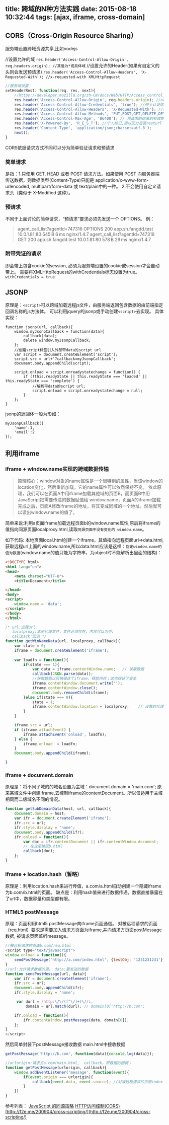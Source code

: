 title: 跨域的N种方法实践
date: 2015-08-18 10:32:44
tags: [ajax, iframe, cross-domain]
---

## CORS（Cross-Origin Resource Sharing） 
服务端设置跨域资源共享,比如nodejs

//设置允许的域
`res.header('Access-Control-Allow-Origin', req.headers.origin); //其值为*或具体域`
//设置允许的Header(如果有自定义的头则会发送预请求)
`res.header('Access-Control-Allow-Headers', 'X-Requested-With'); //x-requested-with XMLHttpRequest`

```javascript
//服务端设置
setHeaderRest: function(req, res, next){
    //https://developer.mozilla.org/zh-CN/docs/Web/HTTP/Access_control_CORS
    res.header('Access-Control-Allow-Origin', req.headers.origin); //origin参数指定一个允许向该服务器提交请求的URI.对于一个不带有credentials的请求,可以指定为'*',表示允许来自所有域的请求.
    res.header('Access-Control-Allow-Credentials', 'true'); //带上认证信息(如 cookie)
    res.header('Access-Control-Allow-Headers', 'X-Requested-With'); //x-requested-with XMLHttpRequest`, 表明是AJax异步
    res.header('Access-Control-Allow-Methods', 'PUT,POST,GET,DELETE,OPTIONS');
    res.header('Access-Control-Max-Age', '86400'); // 预请求的结果的有效期
    res.header('X-Powered-By', 'R_E_S_T'); //个人标记,用以区分是否resturl
    res.header('Content-Type', 'application/json;charset=utf-8');
    next();
}
```

<!-- more -->

CORS依据请求方式不同可以分为简单验证请求和预请求
### 简单请求
是指：1.只使用 GET, HEAD 或者 POST 请求方法。如果使用 POST 向服务器端传送数据，则数据类型(Content-Type)只能是 application/x-www-form-urlencoded, multipart/form-data 或 text/plain中的一种。
     2.不会使用自定义请求头（类似于 X-Modified 这种）。

### 预请求

不同于上面讨论的简单请求，“预请求”要求必须先发送一个 OPTIONS。
例：
> agent_call_list?agentId=747316  OPTIONS 200 app.sh.fangdd.test  10.0.1.81:80    545 B   6 ms        nginx/1.4.7 
> agent_call_list?agentId=747316  GET     200 app.sh.fangdd.test  10.0.1.81:80    578 B   29 ms       nginx/1.4.7 

### 附带凭证的请求
即会带上包含cookie的session, 必须为服务端设置的cookie或session才会自动带上。
需要将XMLHttpRequest的withCredentials标志设置为true。`withCredentials = true`

## JSONP
原理是：`<script>`可以跨域加载远程js文件，由服务端返回包含数据的由前端指定回调名称的js方法体。
可以利用jquery的jsonp或手动创建`<script>`去实现。
具体实现：
```
function jsonp(url, callback){
    window.myJsonpCallback = function(data){
        callback(data); 
        delete window.myJsonpCallback;
    };
    //创建script标签引入外部带data的script url
    var script = document.createElement('script');
    script.src = url+'?callback=myJsonpCallback';
    document.body.appendChild(script);
    
    script.onload = script.onreadystatechange = function() {
        if (!this.readyState || this.readyState === 'loaded' || this.readyState === 'complete') {
            //解析带data的script url;     
            script.onload = script.onreadystatechange = null;
        }
    };
}
```
jsonp的返回体一般为形如：
```javascdript
myJsonpCallback({
    'name':1,
    'email':2
});
```

## 利用iframe 
### iframe + window.name实现的跨域数据传输
>   原理核心：window对象的name属性是一个很特别的属性，当该window的location变化，然后重新加载，它的name属性可以依然保持不变。
    依此原理，我们可以在页面A中用iframe加载其他域的页面B，而页面B中用JavaScript把需要传递的数据赋值给 window.name，页面A的iframe加载完成之后，页面A修改iframe的地址，将其变成同域的一个地址，然后就可以读出window.name的值了。

简单来说:利用a页面iframe加载远程页面b的window.name属性,原后将iframe的值指向同源页面localproxy.html,读取`同源页面中没有变化的 window.name`。

如下代码: 
本地页面local.html创建一个iframe，其值指向远程页面url=>data.html,获取远程url上面的window.name,所以data.html应该是这样：`指定window.name的值为数据`(window.name的值只能为字符串，为object时不能解析出里面的结构)：
```html
<!DOCTYPE html>
<html lang="en">
<head>
    <meta charset="UTF-8">
    <title>Document</title>

</head>
<body>
<script>
    window.name = 'data';   
</script> 
</body>
</html>

```

```javascript
/* url:远程url,
   localproxy:本地代理文件，文件必须存在，内容可以为空;
   callback:回调 */
function getWinNameData(url, localproxy, callback){
    var state = 0;
    iframe = document.createElement('iframe');
    
    var loadfn = function(){
        if(state === 1){
            var data = iframe.contentWindow.name;   // 读取数据
            callback(JSON.parse(data));
            //获取数据以后销毁这个iframe，释放内存；这也保证了安全
            iframe.contentWindow.document.write('');
            iframe.contentWindow.close();
            document.body.removeChild(iframe);
        }else if(state === 0){
            state = 1;
            iframe.contentWindow.location = localproxy;    // 设置的代理文件
        }
    }

    iframe.src = url;
    if (iframe.attachEvent) {
        iframe.attachEvent('onload', loadfn);
    } else {
        iframe.onload  = loadfn;
    }
    document.body.appendChild(iframe);

}
```

### iframe + document.domain
原理是：将不同子域的的域名设置为主域：document.domain = 'main.com'; 原来某域文件中创建iframe,去控制iframe的contentDocument。所以仅适用于主域相同而二级域名不同的情况。
```javascript
function getSubDomainData(host, url, callback){
    document.domain = host;
    var ifr = document.createElement('iframe');
    ifr.src = url;
    ifr.style.display = 'none';
    document.body.appendChild(ifr);
    ifr.onload = function(){
        var doc = ifr.contentDocument || ifr.contentWindow.document;
        // 在这里操纵b.html
        callback(doc);
    };
}
```

### iframe + location.hash（暂略）
原理是：利用location.hash来进行传值，a.com/a.html自动创建一个隐藏iframe为b.com/b.html的页面。
缺点是：利用hash值来进行数据传递，数据直接暴露在了url中，数据容量和类型都有限。

### HTML5 postMessage
原理：页面利用html5 postMessage向iframe页面通信。
对被远程请求的页面（req.html）要求是需要加入请求方页面为iframe,并向请求方页面postMessage数据, 被请求页面监听message。
```javascript
//被远程请求的页面b.com/req.html
<script type="text/javascript">
window.onload = function(){
    sendPostMessage('http://a.com/index.html', {testObj: '1231231231'});
}
//url:允许请求数据的源， data:要发送的数据
function sendPostMessage(url, data){
    var ifr = document.createElement('iframe');
    ifr.src = url;
    document.body.appendChild(ifr);
    ifr.style.display = 'none';

     var durl = /http:\/\/([^\/]+)\//i,
         domain = url.match(durl); // domain[0]'http://b.com'; 

    ifr.onload = function(){
        ifr.contentWindow.postMessage(data, domain[0]);
    };  
}
</script>
```

然后简单封装下postMessage接收数据 main.html中接收数据
```javascript
getPostMessage('http://b.com', function(data){console.log(data)});

//urlorigin:请求方a.com/main.html,  callback，带数据的回调；
function getPostMessage(urlorigin, callback){
    window.addEventListener('message', function(event){
        if(event.origin === urlorigin){
            callback(event.data, event.source); //对被远程请求的页面index.html中window对象的引用
        }
    })
}
```

参考列表：
[JavaScript 的同源策略](https://developer.mozilla.org/zh-CN/docs/Web/Security/Same-origin_policy#.E5.AE.9E.E7.8E.B0.E8.B7.A8.E5.9F.9F.E8.AE.BF.E9.97.AE)
[HTTP访问控制(CORS)](https://developer.mozilla.org/zh-CN/docs/Web/HTTP/Access_control_CORS)
[http://f2e.me/200904/cross-scripting/](http://f2e.me/200904/cross-scripting/)